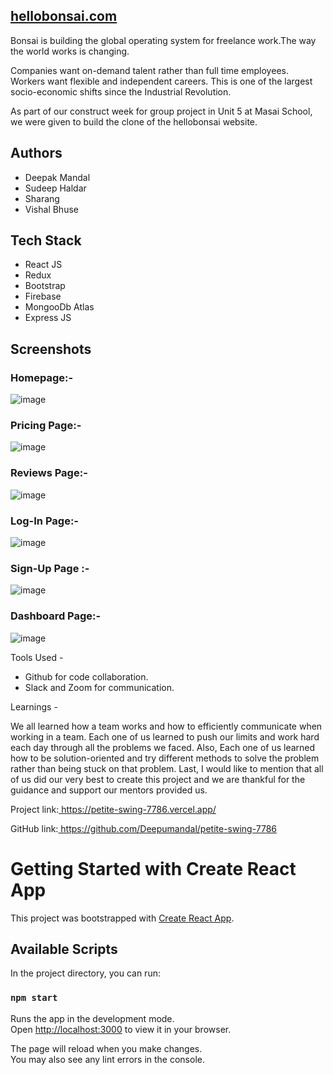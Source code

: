 <h2 class="c13"
      ><a
        class="c1"
        href="https://www.hellobonsai.com/"
        >hellobonsai.com</a
      ></h2
    >


Bonsai is building the global operating system for freelance work.The way the world works is changing.

Companies want on-demand talent rather than full time employees. Workers want flexible and independent careers. This is one of the largest socio-economic shifts since the Industrial Revolution.

As part of our construct week for group project in Unit 5 at Masai School, we were given to build the clone of the hellobonsai website.

## Authors

- Deepak Mandal 
- Sudeep Haldar
- Sharang
- Vishal Bhuse


## Tech Stack

- React JS
- Redux
- Bootstrap
- Firebase
- MongooDb Atlas
- Express JS

## Screenshots
### Homepage:-
![image](https://user-images.githubusercontent.com/101569259/187063414-130207ca-bd9c-413b-9b66-63f020dc7d01.png)

### Pricing Page:-
![image](https://user-images.githubusercontent.com/101569259/187063583-afcd749b-a112-400c-8ef3-7d873d9839c4.png)

### Reviews Page:-
![image](https://user-images.githubusercontent.com/101569259/187063620-e1eb56a4-73ad-4b56-936e-0f8e288b282a.png)


### Log-In Page:-
![image](https://user-images.githubusercontent.com/101569259/187063493-8ed5b1e0-12d8-4f64-816a-94c92e11fd20.png)

### Sign-Up Page :-
![image](https://user-images.githubusercontent.com/101569259/187063531-a2fe4f50-429b-4fd3-a24e-56c1adef6918.png)

### Dashboard Page:-
![image](https://user-images.githubusercontent.com/101569259/187068313-741cdbfb-25fe-4e87-a99d-6987ce95dc0c.png)




  <p class="c0"><span class="c3">Tools Used -</span></p>
  <ul class="c2 lst-kix_qfofq4qcdhuv-0 start">
    <li class="c7 li-bullet-0">
      <span class="c5">Github for code collaboration.</span>
    </li>
    <li class="c8 li-bullet-0">
      <span class="c5">Slack and Zoom for communication.</span>
    </li>
  </ul>
  <p class="c0"><span class="c3">Learnings -</span></p>
  <p class="c0">
    <span class="c5"
      >We all learned how a team works and how to efficiently communicate when
      working in a team. Each one of us learned to push our limits and work hard
      each day through all the problems we faced. Also, Each one of us learned
      how to be solution-oriented and try different methods to solve the problem
      rather than being stuck on that problem. Last, I would like to mention
      that all of us did our very best to create this project and we are
      thankful for the guidance and support our mentors provided us.</span
    >
  </p>
  <p class="c0">
    <span class="c12">Project link:</span
    ><span class="c15"
      ><a
        class="c1"
        href="https://petite-swing-7786.vercel.app/"
        >&nbsp;https://petite-swing-7786.vercel.app/</a
      ></span
    >
  </p>
  <p class="c0">
    <span class="c12">GitHub link:</span
    ><span class="c15"
      ><a
        class="c1"
        href="https://github.com/Deepumandal/petite-swing-7786"
        >&nbsp;https://github.com/Deepumandal/petite-swing-7786</a
      ></span
    >
  </p>
  <p class="c10"><span class="c11"></span></p>
  <p class="c10"><span class="c17"></span></p>
  
  # Getting Started with Create React App

This project was bootstrapped with [Create React App](https://github.com/facebook/create-react-app).

## Available Scripts

In the project directory, you can run:

### `npm start`

Runs the app in the development mode.\
Open [http://localhost:3000](http://localhost:3000) to view it in your browser.

The page will reload when you make changes.\
You may also see any lint errors in the console.

